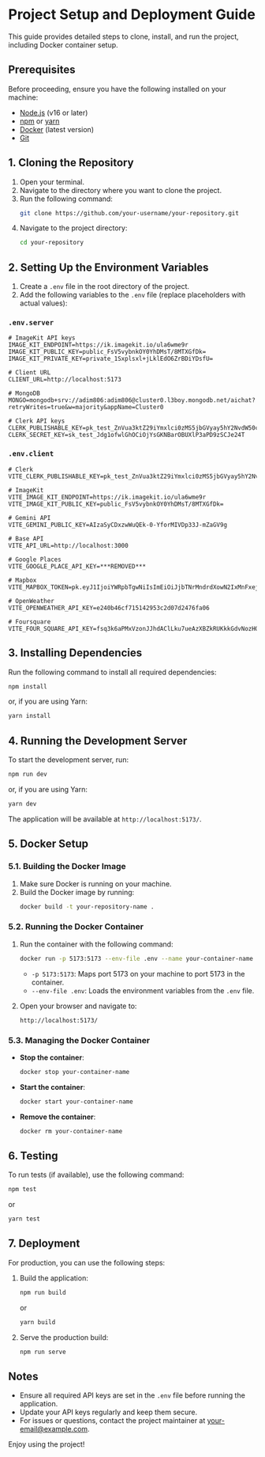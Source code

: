# Project Setup and Deployment Guide

This guide provides detailed steps to clone, install, and run the project, including Docker container setup.

## Prerequisites

Before proceeding, ensure you have the following installed on your machine:

- [Node.js](https://nodejs.org/) (v16 or later)
- [npm](https://www.npmjs.com/) or [yarn](https://yarnpkg.com/)
- [Docker](https://www.docker.com/) (latest version)
- [Git](https://git-scm.com/)

## 1. Cloning the Repository

1. Open your terminal.
2. Navigate to the directory where you want to clone the project.
3. Run the following command:
   ```bash
   git clone https://github.com/your-username/your-repository.git
   ```
4. Navigate to the project directory:
   ```bash
   cd your-repository
   ```

## 2. Setting Up the Environment Variables

1. Create a `.env` file in the root directory of the project.
2. Add the following variables to the `.env` file (replace placeholders with actual values):

### `.env.server`
```
# ImageKit API keys
IMAGE_KIT_ENDPOINT=https://ik.imagekit.io/ula6wme9r
IMAGE_KIT_PUBLIC_KEY=public_FsV5vybnkOY0YhDMsT/8MTXGfDk=
IMAGE_KIT_PRIVATE_KEY=private_1Sxplsxl+jLklEdO6ZrBDiYDsfU=

# Client URL
CLIENT_URL=http://localhost:5173

# MongoDB
MONGO=mongodb+srv://adim806:adim806@cluster0.l3boy.mongodb.net/aichat?retryWrites=true&w=majority&appName=Cluster0

# Clerk API keys
CLERK_PUBLISHABLE_KEY=pk_test_ZnVua3ktZ29iYmxlci0zMS5jbGVyay5hY2NvdW50cy5kZXYk
CLERK_SECRET_KEY=sk_test_Jdg1ofwlGhOCiOjYsGKNBarOBUXlP3aPD9zSCJe24T
```

### `.env.client`
```
# Clerk
VITE_CLERK_PUBLISHABLE_KEY=pk_test_ZnVua3ktZ29iYmxlci0zMS5jbGVyay5hY2NvdW50cy5kZXYk

# ImageKit
VITE_IMAGE_KIT_ENDPOINT=https://ik.imagekit.io/ula6wme9r
VITE_IMAGE_KIT_PUBLIC_KEY=public_FsV5vybnkOY0YhDMsT/8MTXGfDk=

# Gemini API
VITE_GEMINI_PUBLIC_KEY=AIzaSyCDxzwWuQEk-0-YforMIVDp33J-mZaGV9g

# Base API
VITE_API_URL=http://localhost:3000

# Google Places
VITE_GOOGLE_PLACE_API_KEY=***REMOVED***

# Mapbox
VITE_MAPBOX_TOKEN=pk.eyJ1IjoiYWRpbTgwNiIsImEiOiJjbTNrMndrdXowN2IxMnFxejk2eWd3ZHk1In0.CQ3v2jo0DCBsgNgt3raS1g

# OpenWeather
VITE_OPENWEATHER_API_KEY=e240b46cf715142953c2d07d2476fa06

# Foursquare
VITE_FOUR_SQUARE_API_KEY=fsq3k6aPMxVzonJJhdAClLku7ueAzXBZkRUKkkGdvNozHO8=
```

## 3. Installing Dependencies

Run the following command to install all required dependencies:
```bash
npm install
```
or, if you are using Yarn:
```bash
yarn install
```

## 4. Running the Development Server

To start the development server, run:
```bash
npm run dev
```
or, if you are using Yarn:
```bash
yarn dev
```
The application will be available at `http://localhost:5173/`.

## 5. Docker Setup

### 5.1. Building the Docker Image

1. Make sure Docker is running on your machine.
2. Build the Docker image by running:
   ```bash
   docker build -t your-repository-name .
   ```

### 5.2. Running the Docker Container

1. Run the container with the following command:
   ```bash
   docker run -p 5173:5173 --env-file .env --name your-container-name your-repository-name
   ```
   - `-p 5173:5173`: Maps port 5173 on your machine to port 5173 in the container.
   - `--env-file .env`: Loads the environment variables from the `.env` file.

2. Open your browser and navigate to:
   ```
   http://localhost:5173/
   ```

### 5.3. Managing the Docker Container

- **Stop the container**:
  ```bash
  docker stop your-container-name
  ```
- **Start the container**:
  ```bash
  docker start your-container-name
  ```
- **Remove the container**:
  ```bash
  docker rm your-container-name
  ```

## 6. Testing

To run tests (if available), use the following command:
```bash
npm test
```
or
```bash
yarn test
```

## 7. Deployment

For production, you can use the following steps:

1. Build the application:
   ```bash
   npm run build
   ```
   or
   ```bash
   yarn build
   ```
2. Serve the production build:
   ```bash
   npm run serve
   ```

## Notes

- Ensure all required API keys are set in the `.env` file before running the application.
- Update your API keys regularly and keep them secure.
- For issues or questions, contact the project maintainer at [your-email@example.com](mailto:your-email@example.com).

Enjoy using the project!


